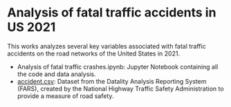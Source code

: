# Analysis of fatal traffic accidents in US 2021
This works analyzes several key variables associated with fatal traffic accidents on the road networks of the United States in 2021.
- Analysis of fatal traffic crashes.ipynb: Jupyter Notebook containing all the code and data analysis.
- [accident.csv](accident.csv): Dataset from the Datality Analysis Reporting System (FARS), created by the National Highway Traffic Safety Administration to provide a measure of road safety.
